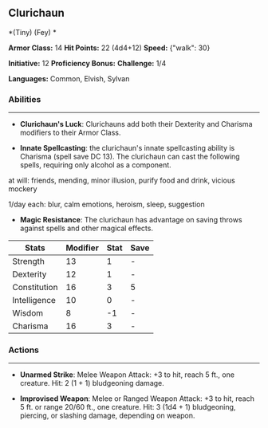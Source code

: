 ## Clurichaun
*(Tiny) (Fey) *

**Armor Class:** 14
**Hit Points:** 22 (4d4+12)
**Speed:** {"walk": 30}

**Initiative:** 12
**Proficiency Bonus:**
**Challenge:** 1/4

**Languages:** Common, Elvish, Sylvan

### Abilities
 --- 
- **Clurichaun's Luck**: Clurichauns add both their Dexterity and Charisma modifiers to their Armor Class.

- **Innate Spellcasting**: the clurichaun's innate spellcasting ability is Charisma (spell save DC 13). The clurichaun can cast the following spells, requiring only alcohol as a component.

at will: friends, mending, minor illusion, purify food and drink, vicious mockery

1/day each: blur, calm emotions, heroism, sleep, suggestion

- **Magic Resistance**: The clurichaun has advantage on saving throws against spells and other magical effects.



| Stats | Modifier | Stat | Save
| ---- | ---- | ---- | ---- |
| Strength | 13 | 1 | - |
| Dexterity | 12 | 1 | - |
| Constitution | 16 | 3 | 5 |
| Intelligence | 10 | 0 | - |
| Wisdom | 8 | -1 | - |
| Charisma | 16 | 3 | - |

### Actions
 --- 
- **Unarmed Strike**: Melee Weapon Attack: +3 to hit, reach 5 ft., one creature. Hit: 2 (1 + 1) bludgeoning damage.

- **Improvised Weapon**: Melee or Ranged Weapon Attack: +3 to hit, reach 5 ft. or range 20/60 ft., one creature. Hit: 3 (1d4 + 1) bludgeoning, piercing, or slashing damage, depending on weapon.

